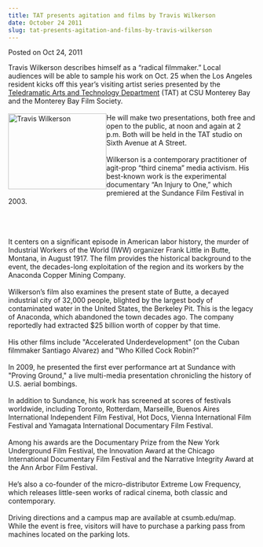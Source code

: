 ```yaml
---
title: TAT presents agitation and films by Travis Wilkerson
date: October 24 2011
slug: tat-presents-agitation-and-films-by-travis-wilkerson
---
```


  



<span class="date">Posted on Oct 24, 2011    </span>
<p>Travis Wilkerson describes himself as a &#x201C;radical filmmaker.&#x201D;
Local audiences will be able to sample his work on Oct. 25 when the
Los Angeles resident kicks off this year&#x2019;s visiting artist series
presented by the <a href="https://csumb.edu/tat" rel="nofollow">Teledramatic Arts and Technology Department</a> (TAT) at
CSU Monterey Bay and the Monterey Bay Film Society.<br>
<br>
<img alt="Travis Wilkerson" src="https://news.csumb.edu/sites/default/files/65/attachments/news/images/wilkerson.jpg" style="float:left; width:200px; height:154px">He will make two
presentations, both free and open to the public, at noon and again
at 2 p.m. Both will be held in the TAT studio on Sixth Avenue at A
Street.<br>
<br>
Wilkerson is a contemporary practitioner of agit-prop &#x201C;third
cinema&#x201D; media activism. His best-known work is the experimental
documentary &#x201C;An Injury to One,&#x201D; which premiered at the Sundance
Film Festival in 2003.</br></br></img></br></br></p>
<p>It centers on a significant episode in American labor history,
the murder of Industrial Workers of the World (IWW) organizer Frank
Little in Butte, Montana, in August 1917. The film provides the
historical background to the event, the decades-long exploitation
of the region and its workers by the Anaconda Copper Mining
Company.<br>
<br>
Wilkerson&#x2019;s film also examines the present state of Butte, a
decayed industrial city of 32,000 people, blighted by the largest
body of contaminated water in the United States, the Berkeley Pit.
This is the legacy of Anaconda, which abandoned the town decades
ago. The company reportedly had extracted $25 billion worth of
copper by that time.<br>
<br>
His other films include &quot;Accelerated Underdevelopment&quot; (on the
Cuban filmmaker Santiago Alvarez) and &quot;Who Killed Cock
Robin?&quot;<br>
<br>
In 2009, he presented the first ever performance art at Sundance
with &quot;Proving Ground,&quot; a live multi-media presentation chronicling
the history of U.S. aerial bombings.<br>
<br>
In addition to Sundance, his work has screened at scores of
festivals worldwide, including Toronto, Rotterdam, Marseille,
Buenos Aires International Independent Film Festival, Hot Docs,
Vienna International Film Festival and Yamagata International
Documentary Film Festival.<br>
<br>
Among his awards are the Documentary Prize from the New York
Underground Film Festival, the Innovation Award at the Chicago
International Documentary Film Festival and the Narrative Integrity
Award at the Ann Arbor Film Festival.<br>
<br>
He&#x2019;s also a co-founder of the micro-distributor Extreme Low
Frequency, which releases little-seen works of radical cinema, both
classic and contemporary.<br>
<br>
Driving directions and a campus map are available at csumb.edu/map.
While the event is free, visitors will have to purchase a parking
pass from machines located on the parking lots.</br></br></br></br></br></br></br></br></br></br></br></br></br></br></p>





```
